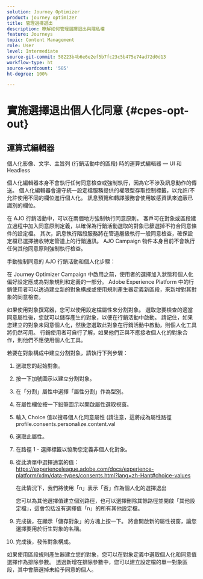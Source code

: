 ```yaml
---
solution: Journey Optimizer
product: journey optimizer
title: 管理選擇退出
description: 瞭解如何管理選擇退出與隱私權
feature: Journeys
topic: Content Management
role: User
level: Intermediate
source-git-commit: 58223b4b6e6e2ef5b7fc23c5b475e74ad72d0d13
workflow-type: ht
source-wordcount: '585'
ht-degree: 100%

---
```


# 實施選擇退出個人化同意 {#cpes-opt-out}


## 運算式編輯器

個人化影像、文字、主旨列 (行銷活動中的區段) 時的運算式編輯器 — UI 和 Headless

個人化編輯器本身不會執行任何同意檢查或強制執行，因為它不涉及訊息動作的傳送。 個人化編輯器會遵守統一設定檔服務提供的權限型存取控制標籤，以允許/不允許使用不同的欄位進行個人化。 訊息預覽和轉譯服務會使用敏感資訊來遮蔽已識別的欄位。

在 AJO 行銷活動中，可以在兩個地方強制執行同意原則。 客戶可在對象或區段建立過程中加入同意原則定義，以確保為行銷活動選取的對象已篩選掉不符合同意條件的設定檔。 其次，訊息執行階段服務將在管道層級執行一般同意檢查，確保設定檔已選擇接收特定管道上的行銷通訊。 AJO Campaign 物件本身目前不會執行任何其他同意原則強制執行檢查。

手動強制同意的 AJO 行銷活動和個人化步驟：

在 Journey Optimizer Campaign 中啟用之前，使用者的選擇加入狀態和個人化偏好設定應成為對象規則和定義的一部分。 Adobe Experience Platform 中的行銷使用者可以透過建立新的對象構成或使用規則產生器定義新區段，來新增對其對象的同意檢查。

如果使用對象撰寫器，您可以使用設定檔屬性來分割對象。 選取您要檢查的適當同意屬性後，您就可以儲存產生的對象，以便在行銷活動中啟動。 請記住，如果您建立的對象未同意個人化，然後您選取此對象在行銷活動中啟動，則個人化工具將仍然可用。 行銷使用者可自行了解，如果他們正與不應接收個人化的對象合作，則他們不應使用個人化工具。

若要在對象構成中建立分割對象，請執行下列步驟：

1. 選取您的起始對象。

1. 按一下加號圖示以建立分割對象。

1. 在「分割」屬性中選擇「屬性分割」作為型別。

1. 在屬性欄位按一下鉛筆圖示以開啟屬性選取視窗。

1. 輸入 Choice 值以搜尋個人化同意屬性 (請注意，這將成為屬性路徑 profile.consents.personalize.content.val

1. 選取此屬性。

1. 在路徑 1 - 選擇標籤以協助您定義非個人化對象。

1. 從此清單中選擇適當的值： https://experienceleague.adobe.com/docs/experience-platform/xdm/data-types/consents.html?lang=zh-Hant#choice-values

   在此情況下，我們將使用「n」表示「否」作為個人化的選擇退出

   您可以為其他選擇值建立個別路徑，也可以選擇刪除其餘路徑並開啟「其他設定檔」，這會包括沒有選擇值「n」的所有其他設定檔。

1. 完成後，在顯示「儲存對象」的方塊上按一下。 將會開啟新的屬性視窗，讓您選擇要用於衍生對象的名稱。

1. 完成後，發佈對象構成。

如果使用區段規則產生器建立您的對象，您可以在對象定義中選取個人化和同意值選擇作為排除參數。 透過新增在排除參數中，您可以建立設定檔的單一對象區段，其中會篩選掉未給予同意的個人。
